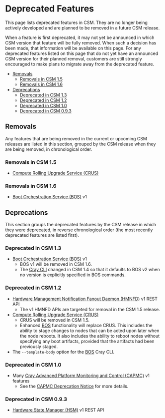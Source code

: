 # Deprecated Features

This page lists deprecated features in CSM. They are no longer being actively developed and are planned to be removed in a future CSM release.

When a feature is first deprecated, it may not yet be announced in which CSM version that feature will be fully removed. When such a decision has
been made, that information will be available on this page. For any deprecated features listed on this page that do not yet have an announced CSM
version for their planned removal, customers are still strongly encouraged to make plans to migrate away from the deprecated feature.

* [Removals](#removals)
  * [Removals in CSM 1.5](#removals-in-csm-15)
  * [Removals in CSM 1.6](#removals-in-csm-16)
* [Deprecations](#deprecations)
  * [Deprecated in CSM 1.3](#deprecated-in-csm-13)
  * [Deprecated in CSM 1.2](#deprecated-in-csm-12)
  * [Deprecated in CSM 1.0](#deprecated-in-csm-10)
  * [Deprecated in CSM 0.9.3](#deprecated-in-csm-093)

## Removals

Any features that are being removed in the current or upcoming CSM releases are listed in this section, grouped by the CSM release when they are being removed,
in chronological order.

### Removals in CSM 1.5

* [Compute Rolling Upgrade Service (CRUS)](../../glossary.md#compute-rolling-upgrade-service-crus)

### Removals in CSM 1.6

* [Boot Orchestration Service (BOS)](../../glossary.md#boot-orchestration-service-bos) v1

## Deprecations

This section groups the deprecated features by the CSM release in which they were deprecated, in reverse chronological order (the most recently deprecated
features are listed first).

### Deprecated in CSM 1.3

* [Boot Orchestration Service (BOS)](../../glossary.md#boot-orchestration-service-bos) v1
  * BOS v1 will be removed in CSM 1.6.
  * The [Cray CLI](../../glossary.md#cray-cli-cray) changed in CSM 1.4 so that it defaults to BOS v2 when no version is explicitly specified in BOS commands.

### Deprecated in CSM 1.2

* [Hardware Management Notification Fanout Daemon (HMNFD)](../../glossary.md#hardware-management-notification-fanout-daemon-hmnfd) v1 REST API
  * The v1 HMNFD APIs are targeted for removal in the CSM 1.5 release.
* [Compute Rolling Upgrade Service (CRUS)](../../glossary.md#compute-rolling-upgrade-service-crus)
  * CRUS will be removed in CSM 1.5.
  * Enhanced [BOS](../../glossary.md#boot-orchestration-service-bos) functionality will replace CRUS. This includes the ability to stage changes to nodes that can be acted upon later when the node reboots.
    It also includes the ability to reboot nodes without specifying any boot artifacts, provided that the artifacts had been previously staged.
* The `--template-body` option for the [BOS](../../glossary.md#boot-orchestration-service-bos) Cray CLI.

### Deprecated in CSM 1.0

* Many [Cray Advanced Platform Monitoring and Control (CAPMC)](../../glossary.md#cray-advanced-platform-monitoring-and-control-capmc) v1 features
  * See the [CAPMC Deprecation Notice](CAPMC_Deprecation_Notice.md) for more details.

### Deprecated in CSM 0.9.3

* [Hardware State Manager (HSM)](../../glossary.md#hardware-state-manager-hsm) v1 REST API
